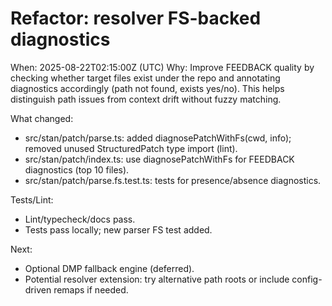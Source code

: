 # Refactor: resolver FS-backed diagnostics

When: 2025-08-22T02:15:00Z (UTC)
Why: Improve FEEDBACK quality by checking whether target files exist under the repo and annotating diagnostics accordingly (path not found, exists yes/no). This helps distinguish path issues from context drift without fuzzy matching.

What changed:
- src/stan/patch/parse.ts: added diagnosePatchWithFs(cwd, info); removed unused StructuredPatch type import (lint).
- src/stan/patch/index.ts: use diagnosePatchWithFs for FEEDBACK diagnostics (top 10 files).
- src/stan/patch/parse.fs.test.ts: tests for presence/absence diagnostics.

Tests/Lint:
- Lint/typecheck/docs pass.
- Tests pass locally; new parser FS test added.

Next:
- Optional DMP fallback engine (deferred).
- Potential resolver extension: try alternative path roots or include config-driven remaps if needed.
